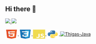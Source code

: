 ## Hi there 👋

<div align="left">
  <a href="https://github.com/devthigas">
  <img height="180em" src="https://github-readme-stats.vercel.app/api?username=devthigas502&show_icons=true&theme=dracula&include_all_commits=true&count_private=true"/>
  <img height="180em" src="https://github-readme-stats.vercel.app/api/top-langs/?username=devthigas502&layout=compact&langs_count=7&theme=dracula"/>
</div>
  
<div style="display: inline_block"><br>
  <img align="center" alt="Thigas-HTML" height="30" width="40" src="https://raw.githubusercontent.com/devicons/devicon/master/icons/html5/html5-original.svg">
  <img align="center" alt="Thigas-CSS" height="30" width="40" src="https://raw.githubusercontent.com/devicons/devicon/master/icons/css3/css3-original.svg">
  <img align="center" alt="Thigas-Js" height="30" width="40" src="https://raw.githubusercontent.com/devicons/devicon/master/icons/javascript/javascript-plain.svg">
  <img align="center" alt="Thigas-Python" height="30" width="40" src="https://raw.githubusercontent.com/devicons/devicon/master/icons/python/python-original.svg">
  <img align="center" alt="Thigas-Java" height="30" width="40" src="https://cdn.jsdelivr.net/gh/devicons/devicon/icons/java/java-original.svg">
</div>
